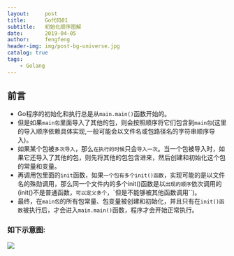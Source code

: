 ```yaml
---
layout:     post
title:      Go代码01
subtitle:   初始化顺序图解
date:       2019-04-05
author:     fengfeng
header-img: img/post-bg-universe.jpg
catalog: true
tags:
    - Golang
---
```


## 前言

* Go程序的初始化和执行总是从`main.main()`函数开始的。
* 但是如果`main包`里面导入了其他的包，则会按照顺序将它们包含到`main包`(这里的导入顺序依赖具体实现,一般可能会以文件名或包路径名的字符串顺序导入)。
* 如果某个包被`多次导入`，那么`在执行的时候`只会`导入一次`。当一个包被导入时，如果它还导入了其他的包，则先将其他的包包含进来，然后创建和初始化这个包的常量和变量。
* 再调用包里面的`init`函数，如果`一个包有多个init()函数`，实现可能的是以文件名的殊勋调用，那么同一个文件内的多个init()函数是以`出现的顺序`依次调用的(init()不是普通函数，`可以定义多个`，`但是不能够被其他函数调用``)。
* 最终，在`main包`的所有包常量、包变量被创建和初始化，并且只有在`init()函数`被执行后，才会进入`main.main()`函数，程序才会开始正常执行。

### 如下示意图:

![](https://tva1.sinaimg.cn/large/007S8ZIlgy1gimuhw7ymej31110e376b.jpg)
